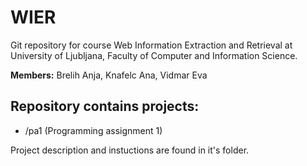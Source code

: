 # WIER

Git repository for course Web Information Extraction and Retrieval at University of Ljubljana, Faculty of Computer and Information Science.

**Members:** Brelih Anja, Knafelc Ana, Vidmar Eva


## Repository contains projects:
- /pa1 (Programming assignment 1)


Project description and instuctions are found in it's folder.